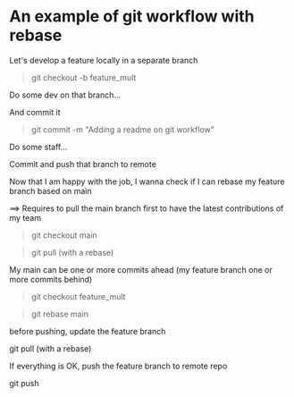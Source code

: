 # An example of git workflow with rebase

Let's develop a feature locally in a separate branch

> git checkout -b feature_mult

Do some dev on that branch...

And commit it

> git commit -m "Adding a readme on git workflow"

Do some staff...

Commit and push that branch to remote


Now that I am happy with the job, I wanna check if I can rebase my feature branch based on main

==> Requires to pull the main branch first to have the latest contributions of my team

> git checkout main

> git pull  (with a rebase)

My main can be one or more commits ahead (my feature branch one or more commits behind)

> git checkout feature_mult

> git rebase main

before pushing, update the feature branch

git pull (with a rebase)

If everything is OK, push the feature branch to remote repo

git push